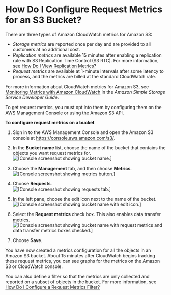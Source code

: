 # How Do I Configure Request Metrics for an S3 Bucket?<a name="configure-metrics"></a>

There are three types of Amazon CloudWatch metrics for Amazon S3:
+ *Storage metrics* are reported once per day and are provided to all customers at no additional cost\.
+ *Replication metrics* are available 15 minutes after enabling a replication rule with S3 Replication Time Control \(S3 RTC\)\. For more information, see [How Do I View Replication Metrics?](viewing-replication-metrics.md)
+ *Request metrics* are available at 1\-minute intervals after some latency to process, and the metrics are billed at the standard CloudWatch rate\. 

For more information about CloudWatch metrics for Amazon S3, see [Monitoring Metrics with Amazon CloudWatch](https://docs.aws.amazon.com/AmazonS3/latest/dev/cloudwatch-monitoring.html) in the *Amazon Simple Storage Service Developer Guide*\.

To get request metrics, you must opt into them by configuring them on the AWS Management Console or using the Amazon S3 API\.

**To configure request metrics on a bucket**

1. Sign in to the AWS Management Console and open the Amazon S3 console at [https://console\.aws\.amazon\.com/s3/](https://console.aws.amazon.com/s3/)\.

1. In the **Bucket name** list, choose the name of the bucket that contains the objects you want request metrics for\.  
![\[Console screenshot showing bucket name.\]](http://docs.aws.amazon.com/AmazonS3/latest/user-guide/images/choose-bucket-name.png)

1. Choose the **Management** tab, and then choose **Metrics**\.  
![\[Console screenshot showing metrics button.\]](http://docs.aws.amazon.com/AmazonS3/latest/user-guide/images/choose-management-tab-metrics.png)

1. Choose **Requests**\.  
![\[Console screenshot showing requests tab.\]](http://docs.aws.amazon.com/AmazonS3/latest/user-guide/images/choose-requests.png)

1. In the left pane, choose the edit icon next to the name of the bucket\.  
![\[Console screenshot showing bucket name with edit icon.\]](http://docs.aws.amazon.com/AmazonS3/latest/user-guide/images/choose-metrics-edit.png)

1. Select the **Request metrics** check box\. This also enables data transfer metrics\.  
![\[Console screenshot showing bucket name with request metrics and data transfer metrics boxes checked.\]](http://docs.aws.amazon.com/AmazonS3/latest/user-guide/images/choose-metrics-checkbox.png)

1. Choose **Save**\.

You have now created a metrics configuration for all the objects in an Amazon S3 bucket\. About 15 minutes after CloudWatch begins tracking these request metrics, you can see graphs for the metrics on the Amazon S3 or CloudWatch console\. 

You can also define a filter so that the metrics are only collected and reported on a subset of objects in the bucket\. For more information, see [How Do I Configure a Request Metrics Filter?](configure-metrics-filter.md)